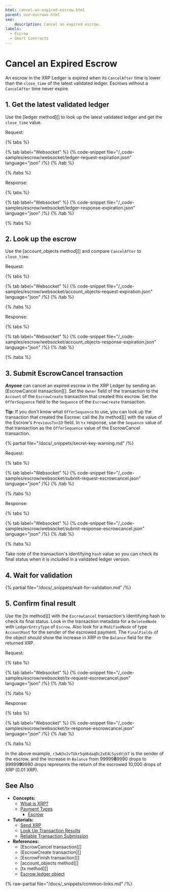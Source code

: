 ```yaml
---
html: cancel-an-expired-escrow.html
parent: use-escrows.html
seo:
    description: Cancel an expired escrow.
labels:
  - Escrow
  - Smart Contracts
---
```

# Cancel an Expired Escrow

An escrow in the XRP Ledger is expired when its `CancelAfter` time is lower than the `close_time` of the latest validated ledger. Escrows without a `CancelAfter` time never expire.

## 1. Get the latest validated ledger

Use the [ledger method][] to look up the latest validated ledger and get the `close_time` value.

Request:

{% tabs %}

{% tab label="Websocket" %}
{% code-snippet file="/_code-samples/escrow/websocket/ledger-request-expiration.json" language="json" /%}
{% /tab %}

{% /tabs %}

Response:

{% tabs %}

{% tab label="Websocket" %}
{% code-snippet file="/_code-samples/escrow/websocket/ledger-response-expiration.json" language="json" /%}
{% /tab %}

{% /tabs %}

## 2. Look up the escrow

Use the [account_objects method][] and compare `CancelAfter` to `close_time`:

Request:

{% tabs %}

{% tab label="Websocket" %}
{% code-snippet file="/_code-samples/escrow/websocket/account_objects-request-expiration.json" language="json" /%}
{% /tab %}

{% /tabs %}

Response:

{% tabs %}

{% tab label="Websocket" %}
{% code-snippet file="/_code-samples/escrow/websocket/account_objects-response-expiration.json" language="json" /%}
{% /tab %}

{% /tabs %}

## 3. Submit EscrowCancel transaction

***Anyone*** can cancel an expired escrow in the XRP Ledger by sending an [EscrowCancel transaction][]. Set the `Owner` field of the transaction to the `Account` of the `EscrowCreate` transaction that created this escrow. Set the `OfferSequence` field to the `Sequence` of the `EscrowCreate` transaction.

**Tip:** If you don't know what `OfferSequence` to use, you can look up the transaction that created the Escrow: call the [tx method][] with the value of the Escrow's `PreviousTxnID` field. In `tx` response, use the `Sequence` value of that transaction as the `OfferSequence` value of the EscrowCancel transaction.

{% partial file="/docs/_snippets/secret-key-warning.md" /%} 

Request:

{% tabs %}

{% tab label="Websocket" %}
{% code-snippet file="/_code-samples/escrow/websocket/submit-request-escrowcancel.json" language="json" /%}
{% /tab %}

{% /tabs %}

Response:

{% tabs %}

{% tab label="Websocket" %}
{% code-snippet file="/_code-samples/escrow/websocket/submit-response-escrowcancel.json" language="json" /%}
{% /tab %}

{% /tabs %}

Take note of the transaction's identifying `hash` value so you can check its final status when it is included in a validated ledger version.

## 4. Wait for validation

{% partial file="/docs/_snippets/wait-for-validation.md" /%} 

## 5. Confirm final result

Use the [tx method][] with the `EscrowCancel` transaction's identifying hash to check its final status. Look in the transaction metadata for a `DeletedNode` with `LedgerEntryType` of `Escrow`. Also look for a `ModifiedNode` of type `AccountRoot` for the sender of the escrowed payment. The `FinalFields` of the object should show the increase in XRP in the `Balance` field for the returned XRP.

Request:

{% tabs %}

{% tab label="Websocket" %}
{% code-snippet file="/_code-samples/escrow/websocket/tx-request-escrowcancel.json" language="json" /%}
{% /tab %}

{% /tabs %}

Response:

{% tabs %}

{% tab label="Websocket" %}
{% code-snippet file="/_code-samples/escrow/websocket/tx-response-escrowcancel.json" language="json" /%}
{% /tab %}

{% /tabs %}

In the above example, `r3wN3v2vTUkr5qd6daqDc2xE4LSysdVjkT` is the sender of the escrow, and the increase in `Balance` from 99999**8**9990 drops to 99999**9**9990 drops represents the return of the escrowed 10,000 drops of XRP (0.01 XRP).


## See Also

- **Concepts:**
    - [What is XRP?](../../../../introduction/what-is-xrp.md)
    - [Payment Types](../../../../concepts/payment-types/index.md)
        - [Escrow](../../../../concepts/payment-types/escrow.md)
- **Tutorials:**
    - [Send XRP](../../send-xrp.md)
    - [Look Up Transaction Results](../../../../concepts/transactions/finality-of-results/look-up-transaction-results.md)
    - [Reliable Transaction Submission](../../../../concepts/transactions/reliable-transaction-submission.md)
- **References:**
    - [EscrowCancel transaction][]
    - [EscrowCreate transaction][]
    - [EscrowFinish transaction][]
    - [account_objects method][]
    - [tx method][]
    - [Escrow ledger object](../../../../references/protocol/ledger-data/ledger-entry-types/escrow.md)

{% raw-partial file="/docs/_snippets/common-links.md" /%}

